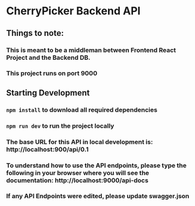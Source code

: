 # CherryPicker Backend API

## Things to note: 
### This is meant to be a middleman between Frontend React Project and the Backend DB.
### This project runs on port 9000

## Starting Development
### `npm install` to download all required dependencies
### `npm run dev` to run the project locally
### The base URL for this API in local development is: http://localhost:900/api/0.1
### To understand how to use the API endpoints, please type the following in your browser where you will see the documentation: http://localhost:9000/api-docs
### If any API Endpoints were edited, please update swagger.json